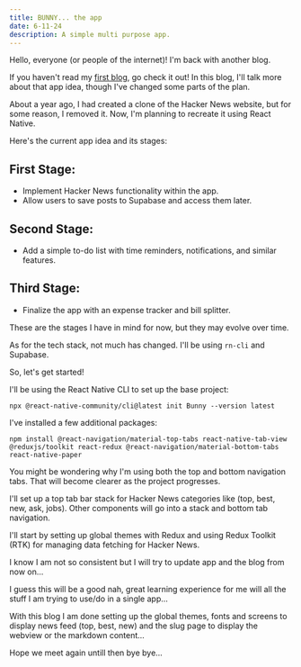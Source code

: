 ```yaml
---
title: BUNNY... the app
date: 6-11-24
description: A simple multi purpose app.
---
```

Hello, everyone (or people of the internet)! I'm back with another blog.


If you haven't read my [first blog](https://g0g0g0.netlify.app/blogs/expense_splitter), go check it out! In this blog, I'll talk more about that app idea, though I've changed some parts of the plan.


About a year ago, I had created a clone of the Hacker News website, but for some reason, I removed it. Now, I'm planning to recreate it using React Native.


Here's the current app idea and its stages:


## First Stage:


- Implement Hacker News functionality within the app.
- Allow users to save posts to Supabase and access them later.


## Second Stage:


- Add a simple to-do list with time reminders, notifications, and similar features.


## Third Stage:


- Finalize the app with an expense tracker and bill splitter.


These are the stages I have in mind for now, but they may evolve over time.


As for the tech stack, not much has changed. I'll be using `rn-cli` and Supabase.


So, let's get started!


I'll be using the React Native CLI to set up the base project:


```node
npx @react-native-community/cli@latest init Bunny --version latest 
```


I've installed a few additional packages:


```
npm install @react-navigation/material-top-tabs react-native-tab-view @reduxjs/toolkit react-redux @react-navigation/material-bottom-tabs react-native-paper
```


You might be wondering why I'm using both the top and bottom navigation tabs. That will become clearer as the project progresses.


I'll set up a top tab bar stack for Hacker News categories like (top, best, new, ask, jobs). Other components will go into a stack and bottom tab navigation.


I'll start by setting up global themes with Redux and using Redux Toolkit (RTK) for managing data fetching for Hacker News.


I know I am not so consistent but I will try to update app and the blog from now on...


I guess this will be a good nah, great learning experience for me will all the stuff I am trying to use/do in a single app...




With this blog I am done setting up the global themes, fonts and screens to display news feed (top, best, new) and the slug page to display the webview or the markdown content...


Hope we meet again untill then bye bye...
